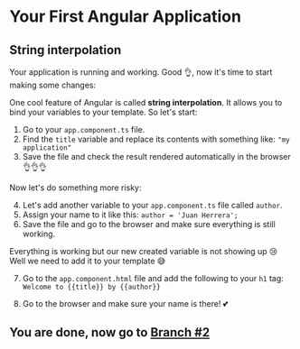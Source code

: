 # Your First Angular Application

## String interpolation

Your application is running and working. Good 👌, now it's time to start making some changes:

One cool feature of Angular is called **string interpolation**. It allows you to bind your variables to your template. So let's start:

1. Go to your `app.component.ts` file.
2. Find the `title` variable and replace its contents with something like: `"my application"`
3. Save the file and check the result rendered automatically in the browser 👌👌👌

Now let's do something more risky:

4. Let's add another variable to your `app.component.ts` file called `author`. 
5. Assign your name to it like this: `author = 'Juan Herrera';`
6. Save the file and go to the browser and make sure everything is still working.

Everything is working but our new created variable is not showing up 😢
Well we need to add it to your template 😅

7. Go to the `app.component.html` file and add the following to your `h1` tag: `Welcome to {{title}} by {{author}}`

5. Go to the browser and make sure your name is there! 💕

## You are done, now go to [Branch #2](https://github.com/jdjuan/your-first-angular-application/tree/2)